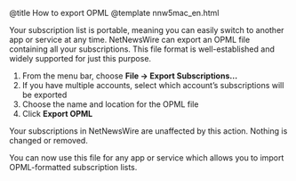 @title How to export OPML
@template nnw5mac_en.html

Your subscription list is portable, meaning you can easily switch to another app or service at any time. NetNewsWire can export an OPML file containing all your subscriptions. This file format is well-established and widely supported for just this purpose.

1. From the menu bar, choose **File → Export Subscriptions…**
2. If you have multiple accounts, select which account’s subscriptions will be exported
3. Choose the name and location for the OPML file
4. Click **Export OPML**

Your subscriptions in NetNewsWire are unaffected by this action. Nothing is changed or removed.

You can now use this file for any app or service which allows you to import OPML-formatted subscription lists.